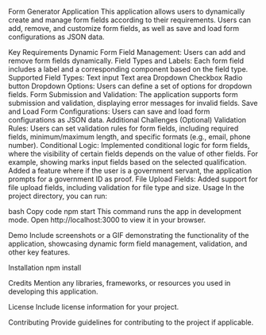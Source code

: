 Form Generator Application
This application allows users to dynamically create and manage form fields according to their requirements. Users can add, remove, and customize form fields, as well as save and load form configurations as JSON data.

Key Requirements
Dynamic Form Field Management: Users can add and remove form fields dynamically.
Field Types and Labels: Each form field includes a label and a corresponding component based on the field type.
Supported Field Types:
Text input
Text area
Dropdown
Checkbox
Radio button
Dropdown Options: Users can define a set of options for dropdown fields.
Form Submission and Validation: The application supports form submission and validation, displaying error messages for invalid fields.
Save and Load Form Configurations: Users can save and load form configurations as JSON data.
Additional Challenges (Optional)
Validation Rules:
Users can set validation rules for form fields, including required fields, minimum/maximum length, and specific formats (e.g., email, phone number).
Conditional Logic:
Implemented conditional logic for form fields, where the visibility of certain fields depends on the value of other fields. For example, showing marks input fields based on the selected qualification.
Added a feature where if the user is a government servant, the application prompts for a government ID as proof.
File Upload Fields:
Added support for file upload fields, including validation for file type and size.
Usage
In the project directory, you can run:

bash
Copy code
npm start
This command runs the app in development mode. Open http://localhost:3000 to view it in your browser.

Demo
Include screenshots or a GIF demonstrating the functionality of the application, showcasing dynamic form field management, validation, and other key features.

Installation
npm install 

Credits
Mention any libraries, frameworks, or resources you used in developing this application.

License
Include license information for your project.

Contributing
Provide guidelines for contributing to the project if applicable.

